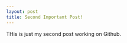 ```yaml
---
layout: post
title: Second Important Post!
---
```


THis is just my second post working on Github. 
